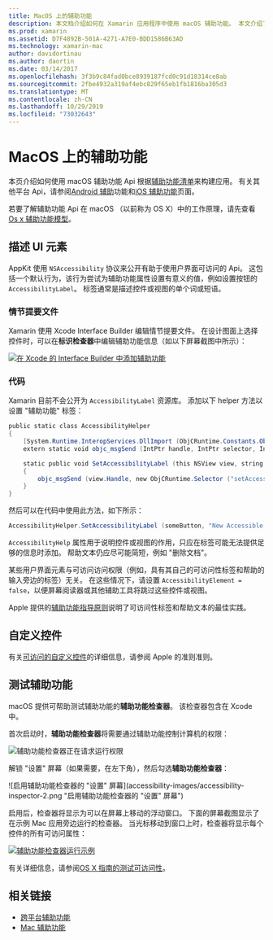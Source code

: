 ```yaml
---
title: MacOS 上的辅助功能
description: 本文档介绍如何在 Xamarin 应用程序中使用 macOS 辅助功能。 本文介绍了介绍演示图板和代码、自定义控件和测试可访问性的 UI 元素。
ms.prod: xamarin
ms.assetid: D7F4892B-501A-4271-A7E0-BDD1586B63AD
ms.technology: xamarin-mac
author: davidortinau
ms.author: daortin
ms.date: 03/14/2017
ms.openlocfilehash: 3f3b9c84fad0bce8939187fcd0c91d18314ce8ab
ms.sourcegitcommit: 2fbe4932a319af4ebc829f65eb1fb1816ba305d3
ms.translationtype: MT
ms.contentlocale: zh-CN
ms.lasthandoff: 10/29/2019
ms.locfileid: "73032643"
---
```

# <a name="accessibility-on-macos"></a>MacOS 上的辅助功能

本页介绍如何使用 macOS 辅助功能 Api 根据[辅助功能清单](~/cross-platform/app-fundamentals/accessibility.md)来构建应用。
有关其他平台 Api，请参阅[Android 辅助](~/android/app-fundamentals/accessibility.md)功能和[iOS 辅助功能](~/ios/app-fundamentals/accessibility.md)页面。

若要了解辅助功能 Api 在 macOS （以前称为 OS X）中的工作原理，请先查看[Os x 辅助功能模型](https://developer.apple.com/library/mac/documentation/Accessibility/Conceptual/AccessibilityMacOSX/OSXAXmodel.html)。

## <a name="describing-ui-elements"></a>描述 UI 元素

AppKit 使用 `NSAccessibility` 协议来公开有助于使用户界面可访问的 Api。 这包括一个默认行为，该行为尝试为辅助功能属性设置有意义的值，例如设置按钮的 `AccessibilityLabel`。 标签通常是描述控件或视图的单个词或短语。

### <a name="storyboard-files"></a>情节提要文件

Xamarin 使用 Xcode Interface Builder 编辑情节提要文件。
在设计图面上选择控件时，可以在**标识检查器**中编辑辅助功能信息（如以下屏幕截图中所示）：

[![在 Xcode 的 Interface Builder 中添加辅助功能](accessibility-images/xcode.png "在 Xcode 的 Interface Builder 中添加辅助功能")](accessibility-images/xcode-large.png#lightbox)

### <a name="code"></a>代码

Xamarin 目前不会公开为 `AccessibilityLabel` 资源库。  添加以下 helper 方法以设置 "辅助功能" 标签：

```csharp
public static class AccessibilityHelper
{
    [System.Runtime.InteropServices.DllImport (ObjCRuntime.Constants.ObjectiveCLibrary)]
    extern static void objc_msgSend (IntPtr handle, IntPtr selector, IntPtr label);

    static public void SetAccessibilityLabel (this NSView view, string value)
    {
        objc_msgSend (view.Handle, new ObjCRuntime.Selector ("setAccessibilityLabel:").Handle, new NSString (value).Handle);
    }
}
```

然后可以在代码中使用此方法，如下所示：

```csharp
AccessibilityHelper.SetAccessibilityLabel (someButton, "New Accessible Description");
```

`AccessibilityHelp` 属性用于说明控件或视图的作用，只应在标签可能无法提供足够的信息时添加。 帮助文本仍应尽可能简短，例如 "删除文档"。

某些用户界面元素与可访问访问权限（例如，具有其自己的可访问性标签和帮助的输入旁边的标签）无关。
在这些情况下，请设置 `AccessibilityElement = false`，以便屏幕阅读器或其他辅助工具将跳过这些控件或视图。

Apple 提供的[辅助功能指导原则](https://developer.apple.com/library/mac/documentation/Accessibility/Conceptual/AccessibilityMacOSX/EnhancingtheAccessibilityofStandardAppKitControls.html)说明了可访问性标签和帮助文本的最佳实践。

## <a name="custom-controls"></a>自定义控件

有关[可访问的自定义控件](https://developer.apple.com/library/mac/documentation/Accessibility/Conceptual/AccessibilityMacOSX/ImplementingAccessibilityforCustomControls.html)的详细信息，请参阅 Apple 的准则准则。

## <a name="testing-accessibility"></a>测试辅助功能

macOS 提供可帮助测试辅助功能的**辅助功能检查器**。 该检查器包含在 Xcode 中。

首次启动时，**辅助功能检查器**将需要通过辅助功能控制计算机的权限：

![辅助功能检查器正在请求运行权限](accessibility-images/accessibility-inspector-1.png "辅助功能检查器正在请求运行权限")

解锁 "设置" 屏幕（如果需要，在左下角），然后勾选**辅助功能检查器**：

![启用辅助功能检查器的 "设置" 屏幕](accessibility-images/accessibility-inspector-2.png "启用辅助功能检查器的 "设置" 屏幕")

启用后，检查器将显示为可以在屏幕上移动的浮动窗口。 下面的屏幕截图显示了在示例 Mac 应用旁边运行的检查器。 当光标移动到窗口上时，检查器将显示每个控件的所有可访问属性：

[![辅助功能检查器运行示例](accessibility-images/accessibility-example.png "辅助功能检查器运行示例")](accessibility-images/accessibility-example-large.png#lightbox)

有关详细信息，请参阅[OS X 指南的测试可访问性](https://developer.apple.com/library/mac/documentation/Accessibility/Conceptual/AccessibilityMacOSX/OSXAXTestingApps.html)。

## <a name="related-links"></a>相关链接

- [跨平台辅助功能](~/cross-platform/app-fundamentals/accessibility.md)
- [Mac 辅助功能](https://www.apple.com/accessibility/mac/)
